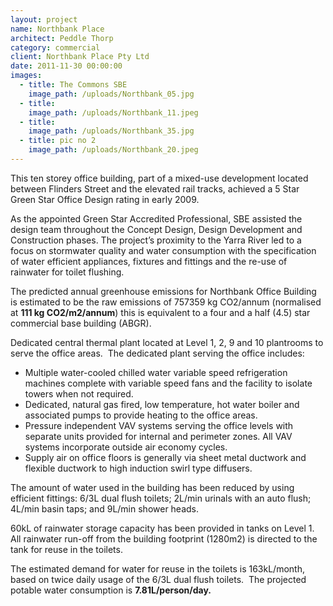 ```yaml
---
layout: project
name: Northbank Place
architect: Peddle Thorp
category: commercial
client: Northbank Place Pty Ltd
date: 2011-11-30 00:00:00
images:
  - title: The Commons SBE
    image_path: /uploads/Northbank_05.jpg
  - title:
    image_path: /uploads/Northbank_11.jpeg
  - title:
    image_path: /uploads/Northbank_35.jpg
  - title: pic no 2
    image_path: /uploads/Northbank_20.jpeg
---
```



This ten storey office building, part of a mixed-use development located between Flinders Street and the elevated rail tracks, achieved a 5 Star Green Star Office Design rating in early 2009.

As the appointed Green Star Accredited Professional, SBE assisted the design team throughout the Concept Design, Design Development and Construction phases. The project’s proximity to the Yarra River led to a focus on stormwater quality and water consumption with the specification of water efficient appliances, fixtures and fittings and the re-use of rainwater for toilet flushing.

The predicted annual greenhouse emissions for Northbank Office Building is estimated to be the raw emissions of 757359 kg CO2/annum (normalised at **111 kg CO2/m2/annum**) this is equivalent to a four and a half (4.5) star commercial base building (ABGR).

Dedicated central thermal plant located at Level 1, 2, 9 and 10 plantrooms to serve the office areas. &nbsp;The dedicated plant serving the office includes:

* Multiple water-cooled chilled water variable speed refrigeration machines complete with variable speed fans and the facility to isolate towers when not required.
* Dedicated, natural gas fired, low temperature, hot water boiler and associated pumps to provide heating to the office areas.
* Pressure independent VAV systems serving the office levels with separate units provided for internal and perimeter zones. All VAV systems incorporate outside air economy cycles.
* Supply air on office floors is generally via sheet metal ductwork and flexible ductwork to high induction swirl type diffusers.

The amount of water used in the building has been reduced by using efficient fittings: 6/3L dual flush toilets; 2L/min urinals with an auto flush; 4L/min basin taps; and 9L/min shower heads.

60kL of rainwater storage capacity has been provided in tanks on Level 1. All rainwater run-off from the building footprint (1280m2) is directed to the tank for reuse in the toilets.

The estimated demand for water for reuse in the toilets is 163kL/month, based on twice daily usage of the 6/3L dual flush toilets.&nbsp; The projected potable water consumption is **7.81L/person/day.**